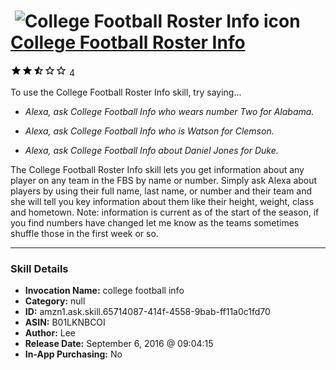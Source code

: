 # &nbsp;<img src="skill_icon" alt="College Football Roster Info icon" width="36"> [College Football Roster Info](http://alexa.amazon.com/#skills/amzn1.ask.skill.65714087-414f-4558-9bab-ff11a0c1fd70)
![2.7 stars](../../images/ic_star_black_18dp_1x.png)![2.7 stars](../../images/ic_star_black_18dp_1x.png)![2.7 stars](../../images/ic_star_half_black_18dp_1x.png)![2.7 stars](../../images/ic_star_border_black_18dp_1x.png)![2.7 stars](../../images/ic_star_border_black_18dp_1x.png) 4

To use the College Football Roster Info skill, try saying...

* *Alexa, ask College Football Info who wears number Two for Alabama.*

* *Alexa, ask College Football Info who is Watson for Clemson.*

* *Alexa, ask College Football Info about Daniel Jones for Duke.*

The College Football Roster Info skill lets you get information about any player on any team in the FBS by name or number. Simply ask Alexa about players by using their full name, last name, or number and their team and she will tell you key information about them like their height, weight, class and hometown. 
Note: information is current as of the start of the season, if you find numbers have changed let me know as the teams sometimes shuffle those in the first week or so.

***

### Skill Details

* **Invocation Name:** college football info
* **Category:** null
* **ID:** amzn1.ask.skill.65714087-414f-4558-9bab-ff11a0c1fd70
* **ASIN:** B01LKNBCOI
* **Author:** Lee
* **Release Date:** September 6, 2016 @ 09:04:15
* **In-App Purchasing:** No
